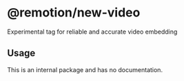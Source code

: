 # @remotion/new-video
 
Experimental tag for reliable and accurate video embedding
 
## Usage
 
This is an internal package and has no documentation.
